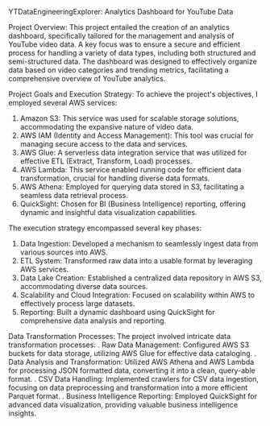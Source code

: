 YTDataEngineeringExplorer: Analytics Dashboard for YouTube Data

Project Overview: 
This project entailed the creation of an analytics dashboard, specifically tailored for the management and analysis of YouTube video data. A key focus was to ensure a secure and efficient process for handling a variety of data types, including both structured and semi-structured data. The dashboard was designed to effectively organize data based on video categories and trending metrics, facilitating a comprehensive overview of YouTube analytics.

Project Goals and Execution Strategy: To achieve the project's objectives, I employed several AWS services:
1) Amazon S3: This service was used for scalable storage solutions, accommodating the expansive nature of video data.
2) AWS IAM (Identity and Access Management): This tool was crucial for managing secure access to the data and services.
3) AWS Glue: A serverless data integration service that was utilized for effective ETL (Extract, Transform, Load) processes.
4) AWS Lambda: This service enabled running code for efficient data transformation, crucial for handling diverse data formats.
5) AWS Athena: Employed for querying data stored in S3, facilitating a seamless data retrieval process.
6) QuickSight: Chosen for BI (Business Intelligence) reporting, offering dynamic and insightful data visualization capabilities.

The execution strategy encompassed several key phases:
1) Data Ingestion: Developed a mechanism to seamlessly ingest data from various sources into AWS.
2) ETL System: Transformed raw data into a usable format by leveraging AWS services.
3) Data Lake Creation: Established a centralized data repository in AWS S3, accommodating diverse data sources.
4) Scalability and Cloud Integration: Focused on scalability within AWS to effectively process large datasets.
5) Reporting: Built a dynamic dashboard using QuickSight for comprehensive data analysis and reporting.

Data Transformation Processes: The project involved intricate data transformation processes:
  . Raw Data Management: Configured AWS S3 buckets for data storage, utilizing AWS Glue for effective data cataloging.
  . Data Analysis and Transformation: Utilized AWS Athena and AWS Lambda for processing JSON formatted data, converting it into a clean, query-able format.
  . CSV Data Handling: Implemented crawlers for CSV data ingestion, focusing on data preprocessing and transformation into a more efficient Parquet format.
  . Business Intelligence Reporting: Employed QuickSight for advanced data visualization, providing valuable business intelligence insights.
